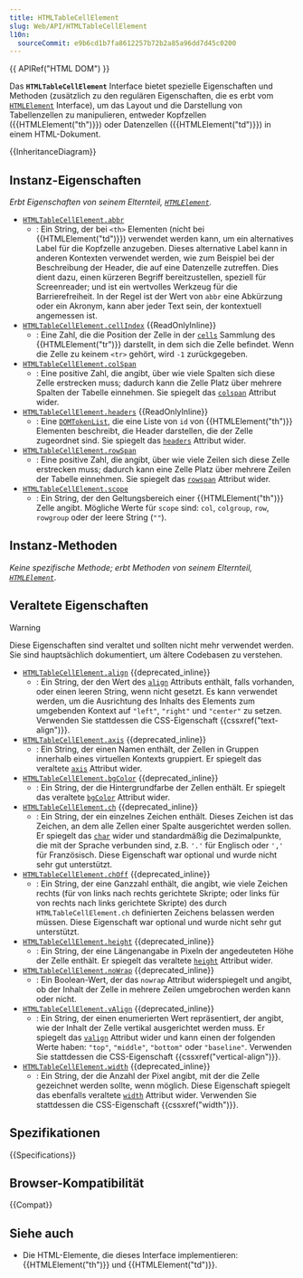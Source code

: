 ```yaml
---
title: HTMLTableCellElement
slug: Web/API/HTMLTableCellElement
l10n:
  sourceCommit: e9b6cd1b7fa8612257b72b2a85a96dd7d45c0200
---
```


{{ APIRef("HTML DOM") }}

Das **`HTMLTableCellElement`** Interface bietet spezielle Eigenschaften und Methoden (zusätzlich zu den regulären Eigenschaften, die es erbt vom [`HTMLElement`](/de/docs/Web/API/HTMLElement) Interface), um das Layout und die Darstellung von Tabellenzellen zu manipulieren, entweder Kopfzellen ({{HTMLElement("th")}}) oder Datenzellen ({{HTMLElement("td")}}) in einem HTML-Dokument.

{{InheritanceDiagram}}

## Instanz-Eigenschaften

_Erbt Eigenschaften von seinem Elternteil, [`HTMLElement`](/de/docs/Web/API/HTMLElement)._

- [`HTMLTableCellElement.abbr`](/de/docs/Web/API/HTMLTableCellElement/abbr)
  - : Ein String, der bei `<th>` Elementen (nicht bei {{HTMLElement("td")}}) verwendet werden kann, um ein alternatives Label für die Kopfzelle anzugeben. Dieses alternative Label kann in anderen Kontexten verwendet werden, wie zum Beispiel bei der Beschreibung der Header, die auf eine Datenzelle zutreffen. Dies dient dazu, einen kürzeren Begriff bereitzustellen, speziell für Screenreader; und ist ein wertvolles Werkzeug für die Barrierefreiheit. In der Regel ist der Wert von `abbr` eine Abkürzung oder ein Akronym, kann aber jeder Text sein, der kontextuell angemessen ist.
- [`HTMLTableCellElement.cellIndex`](/de/docs/Web/API/HTMLTableCellElement/cellIndex) {{ReadOnlyInline}}
  - : Eine Zahl, die die Position der Zelle in der [`cells`](/de/docs/Web/API/HTMLTableRowElement/cells) Sammlung des {{HTMLElement("tr")}} darstellt, in dem sich die Zelle befindet. Wenn die Zelle zu keinem `<tr>` gehört, wird `-1` zurückgegeben.
- [`HTMLTableCellElement.colSpan`](/de/docs/Web/API/HTMLTableCellElement/colSpan)
  - : Eine positive Zahl, die angibt, über wie viele Spalten sich diese Zelle erstrecken muss; dadurch kann die Zelle Platz über mehrere Spalten der Tabelle einnehmen. Sie spiegelt das [`colspan`](/de/docs/Web/HTML/Reference/Elements/td#colspan) Attribut wider.
- [`HTMLTableCellElement.headers`](/de/docs/Web/API/HTMLTableCellElement/headers) {{ReadOnlyInline}}
  - : Eine [`DOMTokenList`](/de/docs/Web/API/DOMTokenList), die eine Liste von `id` von {{HTMLElement("th")}} Elementen beschreibt, die Header darstellen, die der Zelle zugeordnet sind. Sie spiegelt das [`headers`](/de/docs/Web/HTML/Reference/Elements/td#headers) Attribut wider.
- [`HTMLTableCellElement.rowSpan`](/de/docs/Web/API/HTMLTableCellElement/rowSpan)
  - : Eine positive Zahl, die angibt, über wie viele Zeilen sich diese Zelle erstrecken muss; dadurch kann eine Zelle Platz über mehrere Zeilen der Tabelle einnehmen. Sie spiegelt das [`rowspan`](/de/docs/Web/HTML/Reference/Elements/td#rowspan) Attribut wider.
- [`HTMLTableCellElement.scope`](/de/docs/Web/API/HTMLTableCellElement/scope)
  - : Ein String, der den Geltungsbereich einer {{HTMLElement("th")}} Zelle angibt. Mögliche Werte für `scope` sind: `col`, `colgroup`, `row`, `rowgroup` oder der leere String (`""`).

## Instanz-Methoden

_Keine spezifische Methode; erbt Methoden von seinem Elternteil, [`HTMLElement`](/de/docs/Web/API/HTMLElement)_.

## Veraltete Eigenschaften

> [!WARNING]
> Diese Eigenschaften sind veraltet und sollten nicht mehr verwendet werden. Sie sind hauptsächlich dokumentiert, um ältere Codebasen zu verstehen.

- [`HTMLTableCellElement.align`](/de/docs/Web/API/HTMLTableCellElement/align) {{deprecated_inline}}
  - : Ein String, der den Wert des [`align`](/de/docs/Web/HTML/Reference/Elements/td#align) Attributs enthält, falls vorhanden, oder einen leeren String, wenn nicht gesetzt. Es kann verwendet werden, um die Ausrichtung des Inhalts des Elements zum umgebenden Kontext auf `"left"`, `"right"` und `"center"` zu setzen. Verwenden Sie stattdessen die CSS-Eigenschaft {{cssxref("text-align")}}.
- [`HTMLTableCellElement.axis`](/de/docs/Web/API/HTMLTableCellElement/axis) {{deprecated_inline}}
  - : Ein String, der einen Namen enthält, der Zellen in Gruppen innerhalb eines virtuellen Kontexts gruppiert. Er spiegelt das veraltete [`axis`](/de/docs/Web/HTML/Reference/Elements/td#axis) Attribut wider.
- [`HTMLTableCellElement.bgColor`](/de/docs/Web/API/HTMLTableCellElement/bgColor) {{deprecated_inline}}
  - : Ein String, der die Hintergrundfarbe der Zellen enthält. Er spiegelt das veraltete [`bgColor`](/de/docs/Web/HTML/Reference/Elements/td#bgcolor) Attribut wider.
- [`HTMLTableCellElement.ch`](/de/docs/Web/API/HTMLTableCellElement/ch) {{deprecated_inline}}
  - : Ein String, der ein einzelnes Zeichen enthält. Dieses Zeichen ist das Zeichen, an dem alle Zellen einer Spalte ausgerichtet werden sollen. Er spiegelt das [`char`](/de/docs/Web/HTML/Reference/Elements/td#char) wider und standardmäßig die Dezimalpunkte, die mit der Sprache verbunden sind, z.B. `'.'` für Englisch oder `','` für Französisch. Diese Eigenschaft war optional und wurde nicht sehr gut unterstützt.
- [`HTMLTableCellElement.chOff`](/de/docs/Web/API/HTMLTableCellElement/chOff) {{deprecated_inline}}
  - : Ein String, der eine Ganzzahl enthält, die angibt, wie viele Zeichen rechts (für von links nach rechts gerichtete Skripte; oder links für von rechts nach links gerichtete Skripte) des durch `HTMLTableCellElement.ch` definierten Zeichens belassen werden müssen. Diese Eigenschaft war optional und wurde nicht sehr gut unterstützt.
- [`HTMLTableCellElement.height`](/de/docs/Web/API/HTMLTableCellElement/height) {{deprecated_inline}}
  - : Ein String, der eine Längenangabe in Pixeln der angedeuteten Höhe der Zelle enthält. Er spiegelt das veraltete [`height`](/de/docs/Web/HTML/Reference/Elements/td#height) Attribut wider.
- [`HTMLTableCellElement.noWrap`](/de/docs/Web/API/HTMLTableCellElement/noWrap) {{deprecated_inline}}
  - : Ein Boolean-Wert, der das `nowrap` Attribut widerspiegelt und angibt, ob der Inhalt der Zelle in mehrere Zeilen umgebrochen werden kann oder nicht.
- [`HTMLTableCellElement.vAlign`](/de/docs/Web/API/HTMLTableCellElement/vAlign) {{deprecated_inline}}
  - : Ein String, der einen enumerierten Wert repräsentiert, der angibt, wie der Inhalt der Zelle vertikal ausgerichtet werden muss. Er spiegelt das [`valign`](/de/docs/Web/HTML/Reference/Elements/td#valign) Attribut wider und kann einen der folgenden Werte haben: `"top"`, `"middle"`, `"bottom"` oder `"baseline"`. Verwenden Sie stattdessen die CSS-Eigenschaft {{cssxref("vertical-align")}}.
- [`HTMLTableCellElement.width`](/de/docs/Web/API/HTMLTableCellElement/width) {{deprecated_inline}}
  - : Ein String, der die Anzahl der Pixel angibt, mit der die Zelle gezeichnet werden sollte, wenn möglich. Diese Eigenschaft spiegelt das ebenfalls veraltete [`width`](/de/docs/Web/HTML/Reference/Elements/td#width) Attribut wider. Verwenden Sie stattdessen die CSS-Eigenschaft {{cssxref("width")}}.

## Spezifikationen

{{Specifications}}

## Browser-Kompatibilität

{{Compat}}

## Siehe auch

- Die HTML-Elemente, die dieses Interface implementieren: {{HTMLElement("th")}} und {{HTMLElement("td")}}.
